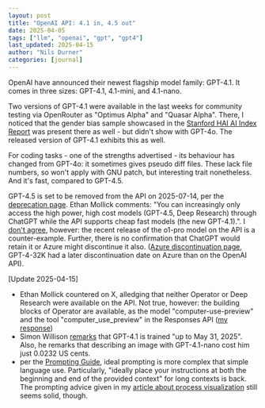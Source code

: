 ```yaml
---
layout: post
title: "OpenAI API: 4.1 in, 4.5 out"
date: 2025-04-05
tags: ["llm", "openai", "gpt", "gpt4"]
last_updated: 2025-04-15
author: "Nils Durner"
categories: [journal]
---
```


OpenAI have announced their newest flagship model family: GPT-4.1. It comes in three sizes: GPT-4.1, 4.1-mini, and 4.1-nano.

Two versions of GPT-4.1 were available in the last weeks for community testing via OpenRouter as "Optimus Alpha" and "Quasar Alpha". There, I noticed that the gender bias sample showcased in the [Stanford HAI AI Index Report](stanford-ai-index) was present there as well - but didn't show with GPT-4o. The released version of GPT-4.1 exhibits this as well.

For coding tasks - one of the strengths advertised - its behaviour has changed from GPT-4o: it sometimes gives pseudo diff files. These lack file numbers, so won't apply with GNU patch, but interesting trait nonetheless. And it's fast, compared to GPT-4.5.

GPT-4.5 is set to be removed from the API on 2025-07-14, per the [deprecation page](https://platform.openai.com/docs/deprecations/). Ethan Mollick comments: "You can increasingly only access the high power, high cost models (GPT-4.5, Deep Research) through ChatGPT while the API supports cheap fast models (the new GPT-4.1).". I [don't agree](https://www.linkedin.com/feed/update/urn:li:activity:7317637149552431104?commentUrn=urn%3Ali%3Acomment%3A%28activity%3A7317637149552431104%2C7317650156269510656%29&dashCommentUrn=urn%3Ali%3Afsd_comment%3A%287317650156269510656%2Curn%3Ali%3Aactivity%3A7317637149552431104%29), however: the recent release of the o1-pro model on the API is a counter-example. Further, there is no confirmation that ChatGPT would retain it or Azure might discontinue it also. ([Azure discontinuation page](https://learn.microsoft.com/en-us/azure/ai-services/openai/concepts/model-retirements), GPT-4-32K had a later discontinuation date on Azure than on the OpenAI API).

[Update 2025-04-15]
* Ethan Mollick countered on X, alledging that neither Operator or Deep Research were available on the API. Not true, however: the building blocks of Operator are available, as the model "computer-use-preview" and the tool "computer_use_preview" in the Responses API ([my response](https://x.com/ndurner/status/1911991270341255569))
* Simon Willison [remarks](https://simonwillison.net/2025/Apr/14/gpt-4-1/) that GPT-4.1 is trained "up to May 31, 2025". Also, he remarks that describing an image with GPT-4.1-nano cost him just 0.0232 US cents.
* per the [Prompting Guide](https://cookbook.openai.com/examples/gpt4-1_prompting_guide), ideal prompting is more complex that simple language use. Particularly, "ideally place your instructions at both the beginning and end of the provided context" for long contexts is back. The prompting advice given in my [article about process visualization](ai-assisted-process-visualiaztion-collaboration.md) still seems solid, though.